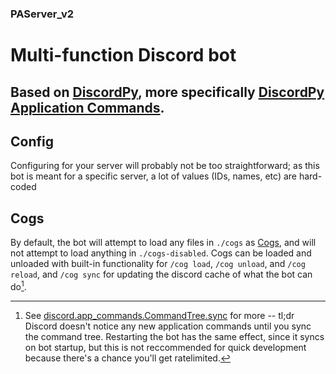 ### PAServer_v2
# Multi-function Discord bot
## Based on [DiscordPy](https://discordpy.readthedocs.io/en/stable/ext/commands/api.html), more specifically [DiscordPy Application Commands](https://discordpy.readthedocs.io/en/stable/interactions/api.html#application-commands).

## Config
Configuring for your server will probably not be too straightforward; as this bot is meant for a specific server, a lot of values (IDs, names, etc) are hard-coded

## Cogs
By default, the bot will attempt to load any files in `./cogs` as [Cogs](https://discordpy.readthedocs.io/en/stable/ext/commands/api.html#cogs), and will not attempt to load anything in `./cogs-disabled`. Cogs can be loaded and unloaded with built-in functionality for `/cog load`, `/cog unload`, and `/cog reload`, and `/cog sync` for updating the discord cache of what the bot can do[^1].

[^1]: See [discord.app_commands.CommandTree.sync](https://discordpy.readthedocs.io/en/stable/interactions/api.html#discord.app_commands.CommandTree.sync) for more -- tl;dr Discord doesn't notice any new application commands until you sync the command tree. Restarting the bot has the same effect, since it syncs on bot startup, but this is not reccommended for quick development because there's a chance you'll get ratelimited.

